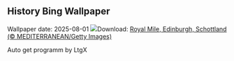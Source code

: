 ## History Bing Wallpaper
Wallpaper date: 2025-08-01
![](https://www.bing.com/th?id=OHR.EdinburghFringe_DE-DE9968170483_UHD.jpg&w=1000)Download: [Royal Mile, Edinburgh, Schottland (© MEDITERRANEAN/Getty Images)](https://www.bing.com/th?id=OHR.EdinburghFringe_DE-DE9968170483_UHD.jpg)

Auto get programm by LtgX
